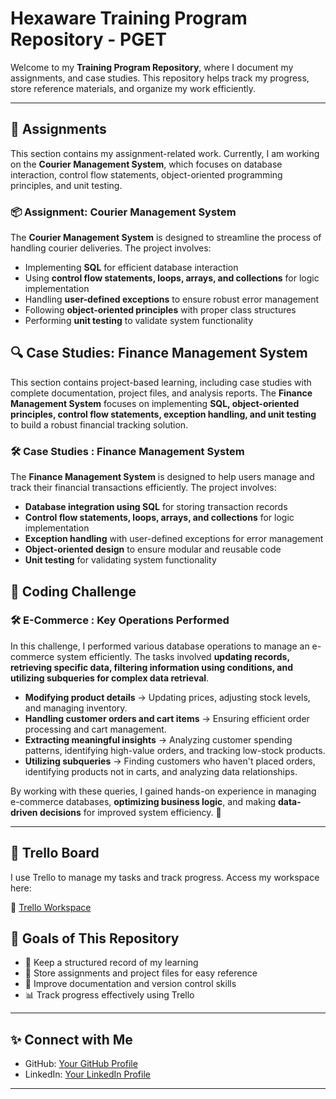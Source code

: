 # Hexaware Training Program Repository  - PGET

Welcome to my **Training Program Repository**, where I document my  assignments, and case studies. This repository helps track my progress, store reference materials, and organize my work efficiently.  

---

## 📝 **Assignments** 

This section contains my assignment-related work. Currently, I am working on the **Courier Management System**, which focuses on database interaction, control flow statements, object-oriented programming principles, and unit testing.  

### 📦 **Assignment: Courier Management System**  
The **Courier Management System** is designed to streamline the process of handling courier deliveries. The project involves:  
- Implementing **SQL** for efficient database interaction  
- Using **control flow statements, loops, arrays, and collections** for logic implementation  
- Handling **user-defined exceptions** to ensure robust error management  
- Following **object-oriented principles** with proper class structures  
- Performing **unit testing** to validate system functionality

## 🔍 **Case Studies: Finance Management System**  

This section contains project-based learning, including case studies with complete documentation, project files, and analysis reports. The **Finance Management System** focuses on implementing **SQL, object-oriented principles, control flow statements, exception handling, and unit testing** to build a robust financial tracking solution.  

### 🛠 **Case Studies : Finance Management System**  
The **Finance Management System** is designed to help users manage and track their financial transactions efficiently. The project involves:  
- **Database integration using SQL** for storing transaction records  
- **Control flow statements, loops, arrays, and collections** for logic implementation  
- **Exception handling** with user-defined exceptions for error management  
- **Object-oriented design** to ensure modular and reusable code  
- **Unit testing** for validating system functionality

  
## 🛒 **Coding Challenge**  

### 🛠 **E-Commerce : Key Operations Performed**
In this challenge, I performed various database operations to manage an e-commerce system efficiently. The tasks involved **updating records, retrieving specific data, filtering information using conditions, and utilizing subqueries for complex data retrieval**.  

- **Modifying product details** → Updating prices, adjusting stock levels, and managing inventory.  
- **Handling customer orders and cart items** → Ensuring efficient order processing and cart management.  
- **Extracting meaningful insights** → Analyzing customer spending patterns, identifying high-value orders, and tracking low-stock products.  
- **Utilizing subqueries** → Finding customers who haven't placed orders, identifying products not in carts, and analyzing data relationships.  

By working with these queries, I gained hands-on experience in managing e-commerce databases, **optimizing business logic**, and making **data-driven decisions** for improved system efficiency. 🚀  

---

## 📌 **Trello Board**  
I use Trello to manage my tasks and track progress. Access my workspace here:  

🔗 [Trello Workspace](https://trello.com/invite/b/67d27948a43ac3eafe8ab533/ATTI31d7e1201e52bff1fe604b2dce340a06A180F999/hexaware-technical-training)  

## 🎯 **Goals of This Repository**  
- 📖 Keep a structured record of my learning  
- 🔗 Store assignments and project files for easy reference  
- 🚀 Improve documentation and version control skills  
- 📊 Track progress effectively using Trello  

---


## ✨ Connect with Me
- GitHub: [Your GitHub Profile](https://github.com/Reshmika19)
- LinkedIn: [Your LinkedIn Profile](#https://www.linkedin.com/in/reshmika-k-s-19se/)

---

